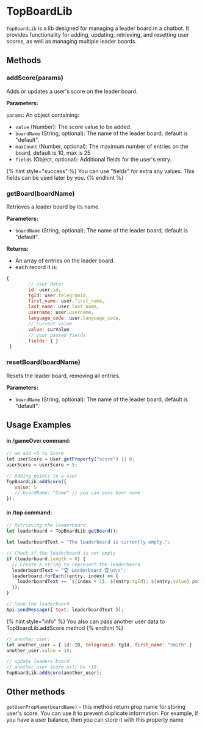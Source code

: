 # TopBoardLib

`TopBoardLib` is a lib designed for managing a leader board in a chatbot. It provides functionality for adding, updating, retrieving, and resetting user scores, as well as managing multiple leader boards.

## Methods

### addScore(params)

Adds or updates a user's score on the leader board.

**Parameters:**

`params`: An object containing:

* `value` (Number): The score value to be added.
* `boardName` (String, optional): The name of the leader board, default is "default".
* `maxCount` (Number, optional): The maximum number of entries on the board, default is 10, max is 25
* `fields` (Object, optional): Additional fields for the user's entry.

{% hint style="success" %}
You can use "fields" for extra any values. This fields can be used later by you.
{% endhint %}

### getBoard(boardName)

Retrieves a leader board by its name.

**Parameters:**

* `boardName` (String, optional): The name of the leader board, default is "default".

**Returns:**

* An array of entries on the leader board.
* each record it is:&#x20;

```javascript
{
        // user data:
        id: user.id,
        tgId: user.telegramid,
        first_name: user.first_name,
        last_name: user.last_name,
        username: user.username,
        language_code: user.language_code,
        // current value
        value: curValue
        // your passed fields:
        fields: { }
 }
```

### resetBoard(boardName)

Resets the leader board, removing all entries.

**Parameters:**

* `boardName` (String, optional): The name of the leader board, default is "default".

###

## Usage Examples

#### in /gameOver command:

```javascript
// we add +5 to Score
let userScore = User.getProperty("score") || 0;
userScore = userScore + 5;

// Adding points to a user
TopBoardLib.addScore({
   value: 5
   // boardName: "Game" // you can pass boar name
});

```

#### in /top command:

```javascript
// Retrieving the leaderboard
let leaderboard = TopBoardLib.getBoard();

let leaderboardText = "The leaderboard is currently empty.";

// Check if the leaderboard is not empty
if (leaderboard.length > 0) {
  // Create a string to represent the leaderboard
  leaderboardText = "🏆 Leaderboard 🏆\n\n";
  leaderboard.forEach((entry, index) => {
    leaderboardText += `${index + 1}. ${entry.tgId}: ${entry.value} points\n`;
  });
}

// Send the leaderboard
Api.sendMessage({ text: leaderboardText });
```



{% hint style="info" %}
You also can pass another user data to TopBoardLib.addScore method
{% endhint %}

```javascript
// another user:
let another_user = { id: ID, telegramid: tgId, first_name: "Smith" }
another_user.value = 10;

// update leaders board
// another user score will be +10:
TopBoardLib.addScore(another_user);
```

## Other methods

`getUserPropName(boardName)` - this method return prop name for storing user's score. You can use it to prevent duplicate information. For example, if you have a user balance, then you can store it with this property name
